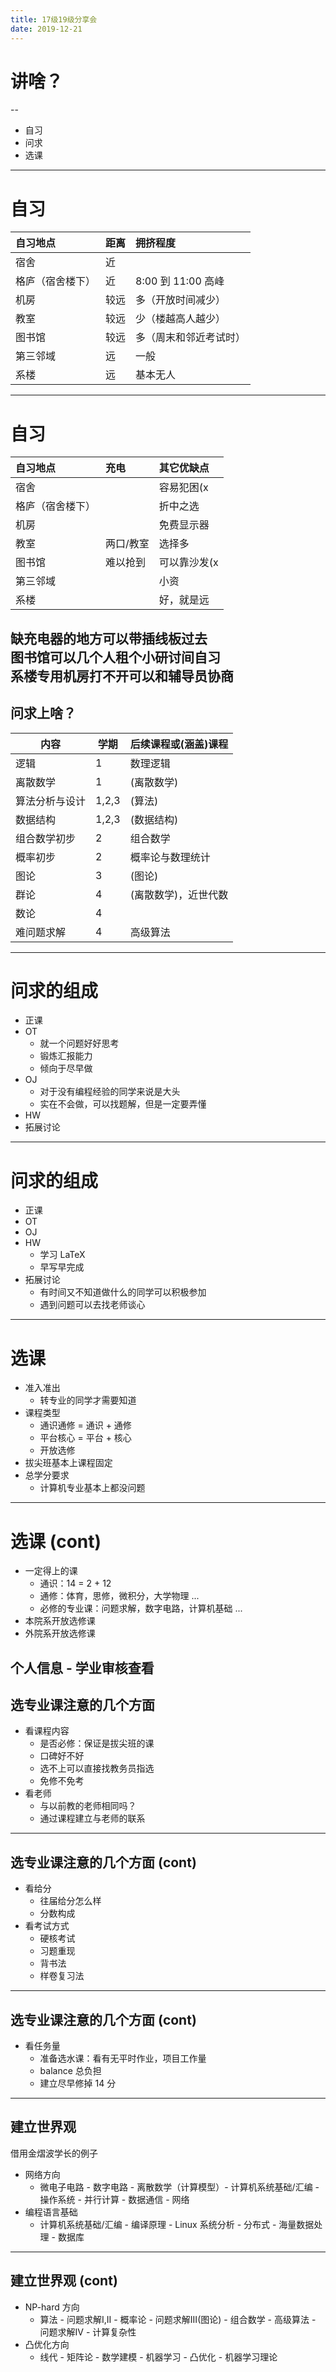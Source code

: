 ```yaml
---
title: 17级19级分享会
date: 2019-12-21
---
```


# 讲啥？
--

* 自习
* 问求
* 选课
---

# 自习

| 自习地点         | 距离 | 拥挤程度               |
| :--------------- | :--- | :--------------------- |
| 宿舍             | 近   |                        |
| 格庐（宿舍楼下） | 近   | 8:00 到 11:00 高峰     |
| 机房             | 较远 | 多（开放时间减少）     |
| 教室             | 较远 | 少（楼越高人越少）     |
| 图书馆           | 较远 | 多（周末和邻近考试时） |
| 第三邻域         | 远   | 一般                   |
| 系楼             | 远   | 基本无人               |
---

# 自习

| 自习地点         | 充电                        | 其它优缺点   |
| :--------------- | :-------------------------- | :----------- |
| 宿舍             | <i class="fa fa-check"></i> | 容易犯困(x   |
| 格庐（宿舍楼下） | <i class="fa fa-check"></i> | 折中之选     |
| 机房             | <i class="fa fa-check"></i> | 免费显示器   |
| 教室             | 两口/教室                   | 选择多       |
| 图书馆           | 难以抢到                    | 可以靠沙发(x |
| 第三邻域         | <i class="fa fa-check"></i> | 小资         |
| 系楼             | <i class="fa fa-check"></i> | 好，就是远   |

缺充电器的地方可以带插线板过去  
图书馆可以几个人租个小研讨间自习  
系楼专用机房打不开可以和辅导员协商
---

## 问求上啥？

| 内容           | 学期  | 后续课程或(涵盖)课程 |
| -------------- | ----- | -------------------- |
| 逻辑           | 1     | 数理逻辑             |
| 离散数学       | 1     | (离散数学)           |
| 算法分析与设计 | 1,2,3 | (算法)               |
| 数据结构       | 1,2,3 | (数据结构)           |
| 组合数学初步   | 2     | 组合数学             |
| 概率初步       | 2     | 概率论与数理统计     |
| 图论           | 3     | (图论)               |
| 群论           | 4     | (离散数学)，近世代数 |
| 数论           | 4     |                      |
| 难问题求解     | 4     | 高级算法             |
---

# 问求的组成

* 正课
* OT
  * 就一个问题好好思考
  * 锻炼汇报能力
  * 倾向于尽早做
* OJ
  * 对于没有编程经验的同学来说是大头
  * 实在不会做，可以找题解，但是一定要弄懂
* HW
* 拓展讨论
---

# 问求的组成

* 正课
* OT
* OJ
* HW
  * 学习 LaTeX
  * 早写早完成
* 拓展讨论
  * 有时间又不知道做什么的同学可以积极参加
  * 遇到问题可以去找老师谈心
---

# 选课

* 准入准出
  * 转专业的同学才需要知道
* 课程类型
  * 通识通修 = 通识 + 通修
  * 平台核心 = 平台 + 核心
  * 开放选修
* 拔尖班基本上课程固定
* 总学分要求
  * 计算机专业基本上都没问题
---

# 选课 (cont)

* 一定得上的课
  * 通识：14 = 2 + 12
  * 通修：体育，思修，微积分，大学物理 ...
  * 必修的专业课：问题求解，数字电路，计算机基础 ...
* 本院系开放选修课
* 外院系开放选修课

个人信息 - 学业审核查看
---

## 选专业课注意的几个方面

* 看课程内容
  * 是否必修：保证是拔尖班的课
  * 口碑好不好
  * 选不上可以直接找教务员指选
  * 免修不免考
* 看老师
  * 与以前教的老师相同吗？
  * 通过课程建立与老师的联系
---

## 选专业课注意的几个方面 (cont)

* 看给分
  * 往届给分怎么样
  * 分数构成
* 看考试方式
  * 硬核考试
  * 习题重现
  * 背书法
  * 样卷复习法

---

## 选专业课注意的几个方面 (cont)

* 看任务量
  * 准备选水课：看有无平时作业，项目工作量
  * balance 总负担
  * 建立尽早修掉 14 分
---

## 建立世界观

借用金熠波学长的例子

* 网络方向
  * 微电子电路 - 数字电路 - 离散数学（计算模型）-  计算机系统基础/汇编 - 操作系统 - 并行计算 - 数据通信 - 网络
* 编程语言基础
  * 计算机系统基础/汇编 - 编译原理 - Linux 系统分析 - 分布式 - 海量数据处理 - 数据库
---

## 建立世界观 (cont)

* NP-hard 方向
  * 算法 - 问题求解I,II - 概率论 - 问题求解III(图论) - 组合数学 - 高级算法 - 问题求解IV - 计算复杂性
* 凸优化方向
  * 线代 - 矩阵论 - 数学建模 - 机器学习 - 凸优化 - 机器学习理论
